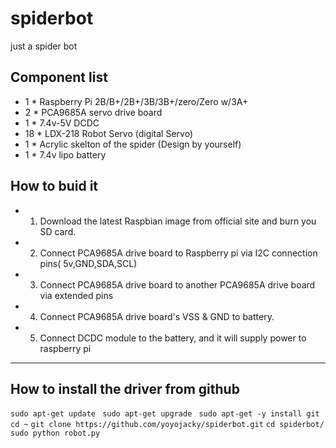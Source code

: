 # spiderbot
just a spider bot 
## Component list
* 1 * Raspberry Pi 2B/B+/2B+/3B/3B+/zero/Zero w/3A+
* 2 * PCA9685A servo drive board
* 1 * 7.4v-5V DCDC 
* 18 * LDX-218 Robot Servo (digital Servo)
* 1 * Acrylic skelton of the spider (Design by yourself)
* 1 * 7.4v lipo battery 
## How to buid it
* 1. Download the latest Raspbian image from official site and burn you SD card.
* 2. Connect PCA9685A drive board to Raspberry pi via I2C connection pins( 5v,GND,SDA,SCL)
* 3. Connect PCA9685A drive board to another PCA9685A drive board via extended pins 
* 4. Connect PCA9685A drive board's VSS & GND to battery.
* 5. Connect DCDC module to the battery, and it will supply power to raspberry pi
----
## How to install the driver from github
`sudo apt-get update `
`sudo apt-get upgrade `
`sudo apt-get -y install git `
`cd ~`
`git clone https://github.com/yoyojacky/spiderbot.git`
`cd spiderbot/`
`sudo python robot.py `

